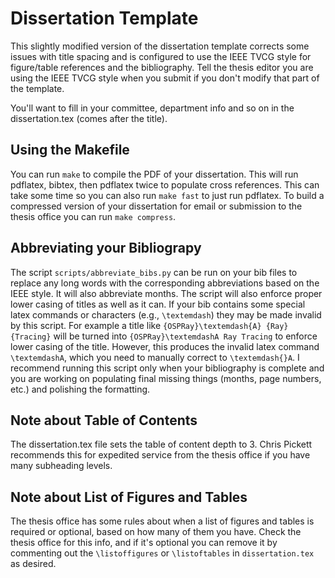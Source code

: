 # Dissertation Template

This slightly modified version of the dissertation template
corrects some issues with title spacing and is configured
to use the IEEE TVCG style for figure/table references and
the bibliography. Tell the thesis editor you are using
the IEEE TVCG style when you submit if you don't modify that
part of the template.

You'll want to fill in your committee, department info and
so on in the dissertation.tex (comes after the title).

## Using the Makefile

You can run `make` to compile the PDF of your dissertation.
This will run pdflatex, bibtex, then pdflatex twice to populate
cross references. This can take some time so you can also run
`make fast` to just run pdflatex. To build a compressed version
of your dissertation for email or submission to the thesis
office you can run `make compress`.

## Abbreviating your Bibliograpy

The script `scripts/abbreviate_bibs.py` can be run on your bib files
to replace any long words with the corresponding abbreviations
based on the IEEE style. It will also abbreviate months.
The script will also enforce proper lower casing of titles as
well as it can.
If your bib contains some special latex commands or characters
(e.g., `\textemdash`) they may be made invalid by this script.
For example a title like `{OSPRay}\textemdash{A} {Ray} {Tracing}`
will be turned into `{OSPRay}\textemdashA Ray Tracing` to enforce
lower casing of the title. However, this produces the invalid latex
command `\textemdashA`, which you need to manually correct
to `\textemdash{}A`. I recommend running this script only when your
bibliography is complete and you are working on populating final missing
things (months, page numbers, etc.) and polishing the formatting.

## Note about Table of Contents

The dissertation.tex file sets the table of content depth to 3.
Chris Pickett recommends this for expedited service from the
thesis office if you have many subheading levels.

## Note about List of Figures and Tables

The thesis office has some rules about when a list of figures and
tables is required or optional, based on how many of them you
have. Check the thesis office for this info, and if it's optional
you can remove it by commenting out the `\listoffigures` or
`\listoftables` in `dissertation.tex` as desired.

